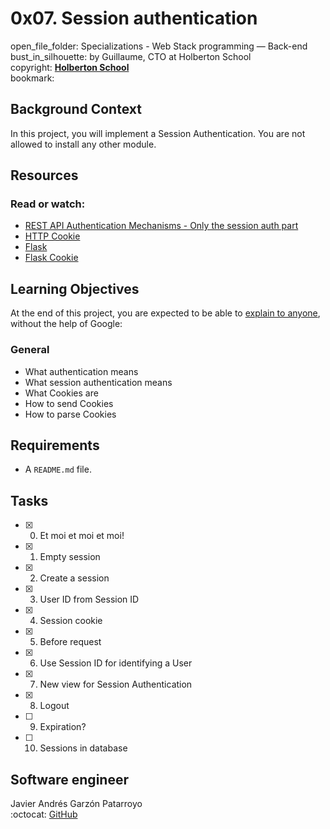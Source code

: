 # 0x07. Session authentication
open_file_folder: Specializations - Web Stack programming ― Back-end  
bust_in_silhouette: by Guillaume, CTO at Holberton School  
copyright: **[Holberton School](https://www.holbertonschool.com/)**  
bookmark:

## Background Context
In this project, you will implement a Session Authentication. You are not allowed to install any other module.

## Resources
### Read or watch:
* [REST API Authentication Mechanisms - Only the session auth part](https://www.youtube.com/watch?v=501dpx2IjGY)
* [HTTP Cookie](https://developer.mozilla.org/en-US/docs/Web/HTTP/Headers/Cookie)
* [Flask](https://palletsprojects.com/p/flask/)
* [Flask Cookie](https://flask.palletsprojects.com/en/1.1.x/quickstart/#cookies)

## Learning Objectives
At the end of this project, you are expected to be able to [explain to anyone](https://fs.blog/2012/04/feynman-technique/), without the help of Google:
### General
* What authentication means
* What session authentication means
* What Cookies are
* How to send Cookies
* How to parse Cookies

## Requirements
* A ```README.md``` file.

## Tasks
* [x] 0. Et moi et moi et moi!
* [x] 1. Empty session
* [x] 2. Create a session
* [x] 3. User ID from Session ID
* [x] 4. Session cookie
* [x] 5. Before request
* [x] 6. Use Session ID for identifying a User
* [x] 7. New view for Session Authentication
* [x] 8. Logout
* [ ] 9. Expiration?
* [ ] 10. Sessions in database

## Software engineer
Javier Andrés Garzón Patarroyo  
:octocat: [GitHub](https://github.com/javierandresgp/)
